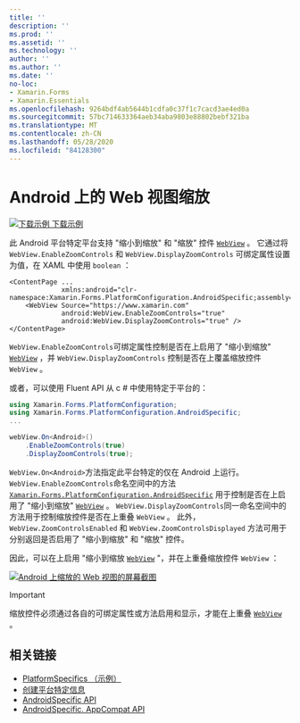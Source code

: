 ```yaml
---
title: ''
description: ''
ms.prod: ''
ms.assetid: ''
ms.technology: ''
author: ''
ms.author: ''
ms.date: ''
no-loc:
- Xamarin.Forms
- Xamarin.Essentials
ms.openlocfilehash: 9264bdf4ab5644b1cdfa0c37f1c7cacd3ae4ed0a
ms.sourcegitcommit: 57bc714633364aeb34aba9803e88802bebf321ba
ms.translationtype: MT
ms.contentlocale: zh-CN
ms.lasthandoff: 05/28/2020
ms.locfileid: "84128300"
---
```

# <a name="webview-zoom-on-android"></a>Android 上的 Web 视图缩放

[![下载示例](~/media/shared/download.png) 下载示例](https://docs.microsoft.com/samples/xamarin/xamarin-forms-samples/userinterface-platformspecifics)

此 Android 平台特定平台支持 "缩小到缩放" 和 "缩放" 控件 [`WebView`](xref:Xamarin.Forms.WebView) 。 它通过将 `WebView.EnableZoomControls` 和 `WebView.DisplayZoomControls` 可绑定属性设置为值，在 XAML 中使用 `boolean` ：

```xaml
<ContentPage ...
             xmlns:android="clr-namespace:Xamarin.Forms.PlatformConfiguration.AndroidSpecific;assembly=Xamarin.Forms.Core">
    <WebView Source="https://www.xamarin.com"
             android:WebView.EnableZoomControls="true"
             android:WebView.DisplayZoomControls="true" />
</ContentPage>
```

`WebView.EnableZoomControls`可绑定属性控制是否在上启用了 "缩小到缩放" [`WebView`](xref:Xamarin.Forms.WebView) ，并 `WebView.DisplayZoomControls` 控制是否在上覆盖缩放控件 `WebView` 。

或者，可以使用 Fluent API 从 c # 中使用特定于平台的：

```csharp
using Xamarin.Forms.PlatformConfiguration;
using Xamarin.Forms.PlatformConfiguration.AndroidSpecific;
...

webView.On<Android>()
    .EnableZoomControls(true)
    .DisplayZoomControls(true);
```

`WebView.On<Android>`方法指定此平台特定的仅在 Android 上运行。 `WebView.EnableZoomControls`命名空间中的方法 [`Xamarin.Forms.PlatformConfiguration.AndroidSpecific`](xref:Xamarin.Forms.PlatformConfiguration.AndroidSpecific) 用于控制是否在上启用了 "缩小到缩放" [`WebView`](xref:Xamarin.Forms.WebView) 。 `WebView.DisplayZoomControls`同一命名空间中的方法用于控制缩放控件是否在上重叠 `WebView` 。 此外， `WebView.ZoomControlsEnabled` 和 `WebView.ZoomControlsDisplayed` 方法可用于分别返回是否启用了 "缩小到缩放" 和 "缩放" 控件。

因此，可以在上启用 "缩小到缩放 [`WebView`](xref:Xamarin.Forms.WebView) "，并在上重叠缩放控件 `WebView` ：

[![Android 上缩放的 Web 视图的屏幕截图](webview-zoom-controls-images/webview-zoom.png "缩放的 Web 视图")](webview-zoom-controls-images/webview-zoom-large.png#lightbox "缩放的 Web 视图")

> [!IMPORTANT]
> 缩放控件必须通过各自的可绑定属性或方法启用和显示，才能在上重叠 [`WebView`](xref:Xamarin.Forms.WebView) 。

## <a name="related-links"></a>相关链接

- [PlatformSpecifics （示例）](https://docs.microsoft.com/samples/xamarin/xamarin-forms-samples/userinterface-platformspecifics)
- [创建平台特定信息](~/xamarin-forms/platform/platform-specifics/index.md#creating-platform-specifics)
- [AndroidSpecific API](xref:Xamarin.Forms.PlatformConfiguration.AndroidSpecific)
- [AndroidSpecific. AppCompat API](xref:Xamarin.Forms.PlatformConfiguration.AndroidSpecific.AppCompat)
